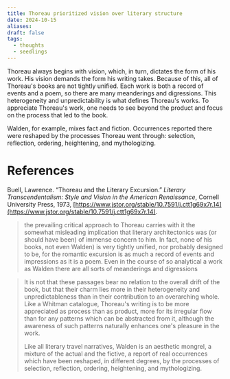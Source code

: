 ```yaml
---
title: Thoreau prioritized vision over literary structure
date: 2024-10-15
aliases: 
draft: false
tags:
  - thoughts
  - seedlings
---
```

Thoreau always begins with vision, which, in turn, dictates the form of his work. His vision demands the form his writing takes. Because of this, all of Thoreau's books are not tightly unified. Each work is both a record of events and a poem, so there are many meanderings and digressions. This heterogeneity and unpredictability is what defines Thoreau's works. To appreciate Thoreau's work, one needs to see beyond the product and focus on the process that led to the book.

Walden, for example, mixes fact and fiction. Occurrences reported there were reshaped by the processes Thoreau went through: selection, reflection, ordering, heightening, and mythologizing.

# References

Buell, Lawrence. “Thoreau and the Literary Excursion.” _Literary Transcendentalism: Style and Vision in the American Renaissance_, Cornell University Press, 1973, [https://www.jstor.org/stable/10.7591/j.ctt1g69x7r.14](https://www.jstor.org/stable/10.7591/j.ctt1g69x7r.14).

>the prevailing critical approach to Thoreau carries with it the somewhat misleading implication that literary architectonics was (or should have been) of immense concern to him. In fact, none of his books, not even Walden) is very tightly unified, nor probably designed to be, for the romantic excursion is as much a record of events and impressions as it is a poem. Even in the course of so analytical a work as Walden there are all sorts of meanderings and digressions

>It is not that these passages bear no relation to the overall drift of the book, but that their charm lies more in their heterogeneity and unpredictableness than in their contribution to an overarching whole. Like a Whitman catalogue, Thoreau's writing is to be more appreciated as process than as product, more for its irregular flow than for any patterns which can be abstracted from it, although the awareness of such patterns naturally enhances one's pleasure in the work.
>
>Like all literary travel narratives, Walden is an aesthetic mongrel, a mixture of the actual and the fictive, a report of real occurrences which have been reshaped, in different degrees, by the processes of selection, reflection, ordering, heightening, and mythologizing.